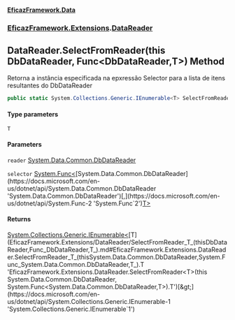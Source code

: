 #### [EficazFramework.Data](EficazFrameworkData.md 'EficazFramework Data')
### [EficazFramework.Extensions](EficazFrameworkData.md#EficazFramework.Extensions 'EficazFramework.Extensions').[DataReader](EficazFramework.Extensions/DataReader.md 'EficazFramework.Extensions.DataReader')

## DataReader.SelectFromReader<T>(this DbDataReader, Func<DbDataReader,T>) Method

Retorna a instância especificada na epxressão Selector para a lista de itens resultantes do DbDataReader

```csharp
public static System.Collections.Generic.IEnumerable<T> SelectFromReader<T>(this System.Data.Common.DbDataReader reader, System.Func<System.Data.Common.DbDataReader,T> selector);
```
#### Type parameters

<a name='EficazFramework.Extensions.DataReader.SelectFromReader_T_(thisSystem.Data.Common.DbDataReader,System.Func_System.Data.Common.DbDataReader,T_).T'></a>

`T`
#### Parameters

<a name='EficazFramework.Extensions.DataReader.SelectFromReader_T_(thisSystem.Data.Common.DbDataReader,System.Func_System.Data.Common.DbDataReader,T_).reader'></a>

`reader` [System.Data.Common.DbDataReader](https://docs.microsoft.com/en-us/dotnet/api/System.Data.Common.DbDataReader 'System.Data.Common.DbDataReader')

<a name='EficazFramework.Extensions.DataReader.SelectFromReader_T_(thisSystem.Data.Common.DbDataReader,System.Func_System.Data.Common.DbDataReader,T_).selector'></a>

`selector` [System.Func&lt;](https://docs.microsoft.com/en-us/dotnet/api/System.Func-2 'System.Func`2')[System.Data.Common.DbDataReader](https://docs.microsoft.com/en-us/dotnet/api/System.Data.Common.DbDataReader 'System.Data.Common.DbDataReader')[,](https://docs.microsoft.com/en-us/dotnet/api/System.Func-2 'System.Func`2')[T](EficazFramework.Extensions/DataReader/SelectFromReader_T_(thisDbDataReader,Func_DbDataReader,T_).md#EficazFramework.Extensions.DataReader.SelectFromReader_T_(thisSystem.Data.Common.DbDataReader,System.Func_System.Data.Common.DbDataReader,T_).T 'EficazFramework.Extensions.DataReader.SelectFromReader<T>(this System.Data.Common.DbDataReader, System.Func<System.Data.Common.DbDataReader,T>).T')[&gt;](https://docs.microsoft.com/en-us/dotnet/api/System.Func-2 'System.Func`2')

#### Returns
[System.Collections.Generic.IEnumerable&lt;](https://docs.microsoft.com/en-us/dotnet/api/System.Collections.Generic.IEnumerable-1 'System.Collections.Generic.IEnumerable`1')[T](EficazFramework.Extensions/DataReader/SelectFromReader_T_(thisDbDataReader,Func_DbDataReader,T_).md#EficazFramework.Extensions.DataReader.SelectFromReader_T_(thisSystem.Data.Common.DbDataReader,System.Func_System.Data.Common.DbDataReader,T_).T 'EficazFramework.Extensions.DataReader.SelectFromReader<T>(this System.Data.Common.DbDataReader, System.Func<System.Data.Common.DbDataReader,T>).T')[&gt;](https://docs.microsoft.com/en-us/dotnet/api/System.Collections.Generic.IEnumerable-1 'System.Collections.Generic.IEnumerable`1')
